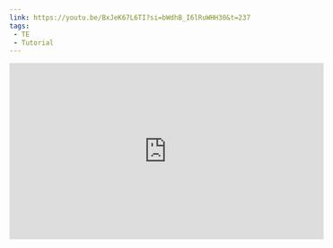 ```yaml
---
link: https://youtu.be/BxJeK67L6TI?si=bWdhB_I6lRuWHH30&t=237
tags:
 - TE
 - Tutorial
---
```

<iframe width="560" height="315" src="https://www.youtube.com/embed/BxJeK67L6TI?si=bWdhB_I6lRuWHH30&amp;start=238" title="YouTube video player" frameborder="0" allow="accelerometer; autoplay; clipboard-write; encrypted-media; gyroscope; picture-in-picture; web-share" referrerpolicy="strict-origin-when-cross-origin" allowfullscreen></iframe>
